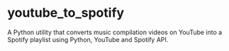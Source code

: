 # youtube_to_spotify
A Python utility that converts music compilation videos on YouTube into a Spotify playlist using Python, YouTube and Spotify API.
